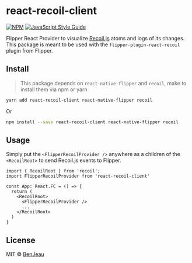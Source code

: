 # react-recoil-client

[![NPM](https://img.shields.io/npm/v/react-recoil-client.svg)](https://www.npmjs.com/package/react-recoil-client) [![JavaScript Style Guide](https://img.shields.io/badge/code_style-standard-brightgreen.svg)](https://standardjs.com)

Flipper React Provider to visualize [Recoil.js](https://recoiljs.org/) atoms and logs of its changes. This package is meant to be used with the `flipper-plugin-react-recoil` plugin from Flipper.

## Install

> This package depends on `react-native-flipper` and `recoil`, make to install them via npm or yarn

```bash
yarn add react-recoil-client react-native-flipper recoil
```

Or

```bash
npm install --save react-recoil-client react-native-flipper recoil
```

## Usage

Simply put the `<FlipperRecoilProvider />` anywhere as a children of the `<RecoilRoot>` to send Recoil.js events to Flipper.

```tsx
import { RecoilRoot } from 'recoil';
import FlipperRecoilProvider from 'react-recoil-client'

const App: React.FC = () => {
  return (
    <RecoilRoot>
      <FlipperRecoilProvider />
      ...
    </RecoilRoot>
  )
}
```

## License

MIT © [BenJeau](https://github.com/BenJeau)
